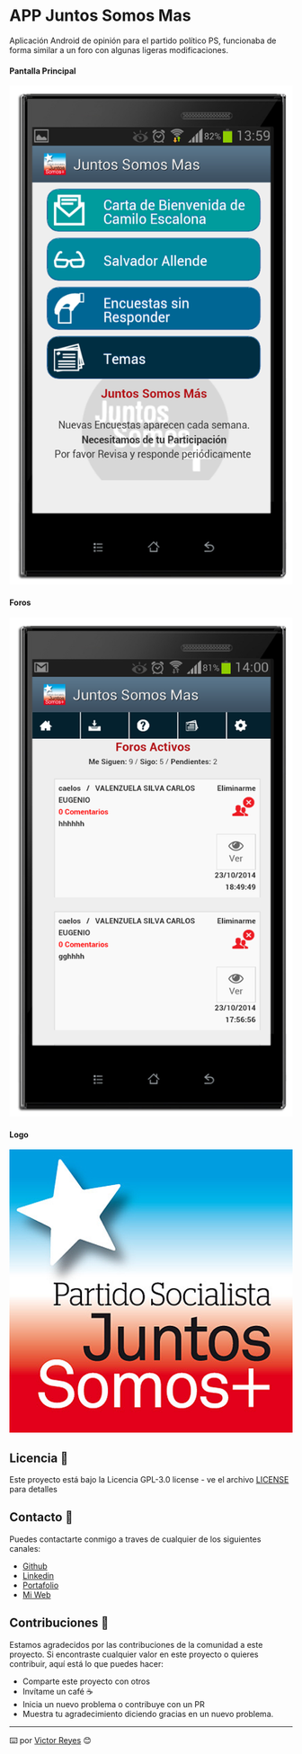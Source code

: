 # APP Juntos Somos Mas
Aplicación Android de opinión para el partido político PS, funcionaba de forma similar a un foro con algunas ligeras modificaciones.

#### Pantalla Principal
<img src='https://raw.githubusercontent.com/tenshi98/Trabajo_Imagenes/main/APP%20JuntosSomosMas/src/1.png' />

#### Foros
<img src='https://raw.githubusercontent.com/tenshi98/Trabajo_Imagenes/main/APP%20JuntosSomosMas/src/2.png' />

#### Logo
<img src='https://raw.githubusercontent.com/tenshi98/Trabajo_Imagenes/main/APP%20JuntosSomosMas/src/logo512.png' />

## Licencia 📄
Este proyecto está bajo la Licencia GPL-3.0 license - ve el archivo [LICENSE](LICENSE) para detalles

## Contacto 📖
Puedes contactarte conmigo a traves de cualquier de los siguientes canales:
- [Github](https://github.com/tenshi98)
- [Linkedin](https://www.linkedin.com/in/victor-reyes-galvez/)
- [Portafolio](https://tenshi98.github.io/portafolio/)
- [Mi Web](https://web.digitalcreations.cl/)

## Contribuciones 🎁
Estamos agradecidos por las contribuciones de la comunidad a este proyecto. Si encontraste cualquier valor en este proyecto o quieres contribuir, aquí está lo que puedes hacer:

- Comparte este proyecto con otros
- Invítame un café ☕
- Inicia un nuevo problema o contribuye con un PR
- Muestra tu agradecimiento diciendo gracias en un nuevo problema.

---

⌨️ por [Victor Reyes](https://github.com/tenshi98) 😊
